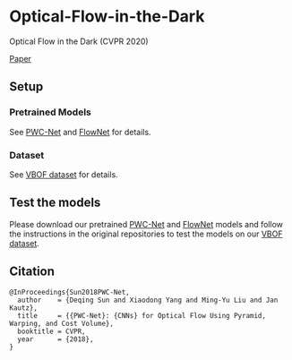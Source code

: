 # Optical-Flow-in-the-Dark
Optical Flow in the Dark (CVPR 2020)

[Paper](https://openaccess.thecvf.com/content_CVPR_2020/papers/Zheng_Optical_Flow_in_the_Dark_CVPR_2020_paper.pdf)

## Setup

### Pretrained Models

See [PWC-Net](https://github.com/mf-zhang/Optical-Flow-in-the-Dark/tree/main/PWC-Net) and [FlowNet](https://github.com/mf-zhang/Optical-Flow-in-the-Dark/tree/main/FlowNet) for details.

### Dataset

See [VBOF dataset](https://github.com/mf-zhang/Optical-Flow-in-the-Dark/tree/main/VBOF%20dataset) for details.

## Test the models

Please download our pretrained [PWC-Net](https://github.com/mf-zhang/Optical-Flow-in-the-Dark/tree/main/PWC-Net) and [FlowNet](https://github.com/mf-zhang/Optical-Flow-in-the-Dark/tree/main/FlowNet) models and follow the instructions in the original repositories to test the models on our [VBOF dataset](https://github.com/mf-zhang/Optical-Flow-in-the-Dark/tree/main/VBOF%20dataset).

## Citation

```
@InProceedings{Sun2018PWC-Net,
  author    = {Deqing Sun and Xiaodong Yang and Ming-Yu Liu and Jan Kautz},
  title     = {{PWC-Net}: {CNNs} for Optical Flow Using Pyramid, Warping, and Cost Volume},
  booktitle = CVPR,
  year      = {2018},
}
```